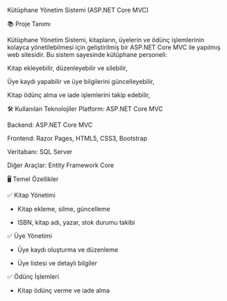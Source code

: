 Kütüphane Yönetim Sistemi (ASP.NET Core MVC)

📚 Proje Tanımı

Kütüphane Yönetim Sistemi, kitapların, üyelerin ve ödünç işlemlerinin kolayca yönetilebilmesi için geliştirilmiş bir ASP.NET Core MVC ile yapılmış web sitesidir. Bu sistem sayesinde kütüphane personeli:

Kitap ekleyebilir, düzenleyebilir ve silebilir,

Üye kaydı yapabilir ve üye bilgilerini güncelleyebilir,

Kitap ödünç alma ve iade işlemlerini takip edebilir,

🛠 Kullanılan Teknolojiler
Platform: ASP.NET Core MVC

Backend: ASP.NET Core MVC

Frontend: Razor Pages, HTML5, CSS3, Bootstrap

Veritabanı: SQL Server

Diğer Araçlar: Entity Framework Core

🖥 Temel Özellikler

✅ Kitap Yönetimi

- Kitap ekleme, silme, güncelleme

- ISBN, kitap adı, yazar, stok durumu takibi

✅ Üye Yönetimi

- Üye kaydı oluşturma ve düzenleme

- Üye listesi ve detaylı bilgiler

✅ Ödünç İşlemleri

- Kitap ödünç verme ve iade alma


